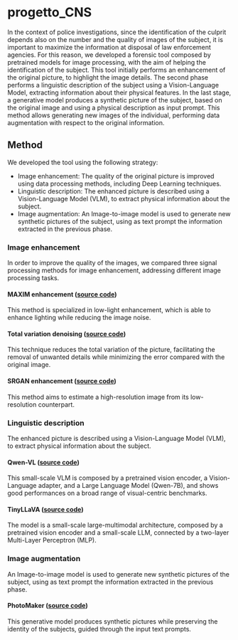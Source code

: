 # progetto_CNS

In the context of police investigations, since the identification of the culprit depends also on the number and the quality of images of the subject, it is important to maximize the information at disposal of law enforcement agencies.
For this reason, we developed a forensic tool composed by pretrained models for image processing, with the aim of helping the identification of the subject.
This tool initially performs an enhancement of the original picture, to highlight the image details.
The second phase performs a linguistic description of the subject using a Vision-Language Model, extracting information about their physical features.
In the last stage, a generative model produces a synthetic picture of the subject, based on the original image and using a physical description as input prompt.
This method allows generating new images of the individual, performing data augmentation with respect to the original information.

## Method

We developed the tool using the following strategy:
  - Image enhancement: The quality of the original picture is improved using data processing methods, including Deep Learning techniques.
  - Linguistic description: The enhanced picture is described using a Vision-Language Model (VLM), to extract physical information about the subject.
  - Image augmentation: An Image-to-image model is used to generate new synthetic pictures of the subject, using as text prompt the information extracted in the previous phase.

### Image enhancement
In order to improve the quality of the images, we compared three signal processing methods for image enhancement, addressing different image processing tasks.

#### MAXIM enhancement ([source code](./models/enhancement_models/MAXIM_enhancement.ipynb))
This method is specialized in low-light enhancement, which is able to enhance lighting while reducing the image noise. 

#### Total variation denoising ([source code](./models/enhancement_models/Total_Variation_Denoising.ipynb))
This technique reduces the total variation of the picture, facilitating the removal of unwanted details while minimizing the error compared with the original image.

#### SRGAN enhancement ([source code](./models/enhancement_models/SRGAN_enhancement.ipynb))
This method aims to estimate a high-resolution image from its low-resolution counterpart.


### Linguistic description
The enhanced picture is described using a Vision-Language Model (VLM), to extract physical information about the subject.

#### Qwen-VL ([source code](./models/VLM_models/Qwen-VL/Qwen-VL-Chat-Int4_infer_dir.ipynb))
This small-scale VLM is composed by a pretrained vision encoder, a Vision-Language adapter, and a Large Language Model (Qwen-7B), and shows good performances on a broad range of visual-centric benchmarks.

#### TinyLLaVA ([source code](./models/VLM_models/TinyLLaVa/TinyLLaVA_infer_dir.ipynb))
The model is a small-scale large-multimodal architecture, composed by a pretrained vision encoder and a small-scale LLM, connected by a two-layer Multi-Layer Perceptron (MLP).



### Image augmentation
An Image-to-image model is used to generate new synthetic pictures of the subject, using as text prompt the information extracted in the previous phase.

#### PhotoMaker ([source code](./models/generative_models/PhotoMaker.ipynb))
This generative model produces synthetic pictures while preserving the identity of the subjects, guided through the input text prompts.



